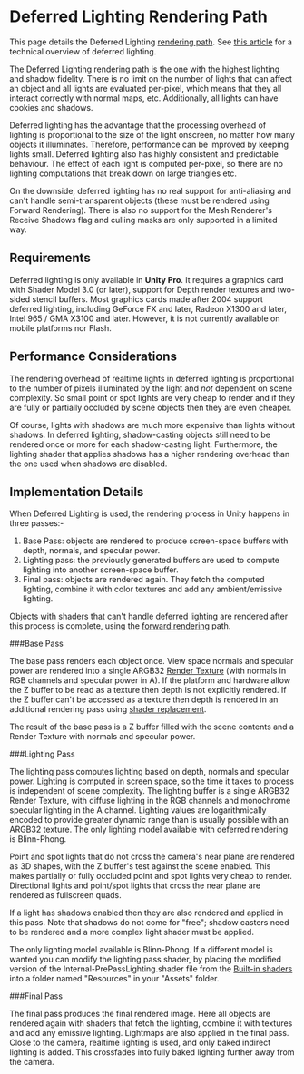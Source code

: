 Deferred Lighting Rendering Path
================================


This page details the <span class=keyword>Deferred Lighting</span> [rendering path](renderingpaths.html). See [this article](http://www.realtimerendering.com/blog/deferred-lighting-approaches/.html) for a technical overview of deferred lighting.

The <span class=keyword>Deferred Lighting</span> rendering path is the one with the highest lighting and shadow fidelity. There is no limit on the number of lights that can affect an object and all lights are evaluated per-pixel, which means that they all interact correctly with normal maps, etc. Additionally, all lights can have cookies and shadows.

Deferred lighting has the advantage that the processing overhead of lighting is proportional to the size of the light onscreen, no matter how many objects it illuminates. Therefore, performance can be improved by keeping lights small. Deferred lighting also has highly consistent and predictable behaviour. The effect of each light is computed per-pixel, so there are no lighting computations that break down on large triangles etc.

On the downside, deferred lighting has no real support for anti-aliasing and can't handle semi-transparent objects (these must be rendered using Forward Rendering). There is also no support for the Mesh Renderer's Receive Shadows flag and culling masks are only supported in a limited way.

Requirements
------------


Deferred lighting is only available in __Unity Pro__. It requires a graphics card with Shader Model 3.0 (or later), support for Depth render textures and two-sided stencil buffers. Most graphics cards made after 2004 support deferred lighting, including GeForce FX and later, Radeon X1300 and later, Intel 965 / GMA X3100 and later. However, it is not currently available on mobile platforms nor Flash.

Performance Considerations
--------------------------


The rendering overhead of realtime lights in deferred lighting is proportional to the number of pixels illuminated by the light and _not_ dependent on scene complexity. So small point or spot lights are very cheap to render and if they are fully or partially occluded by scene objects then they are even cheaper.

Of course, lights with shadows are much more expensive than lights without shadows. In deferred lighting, shadow-casting objects still need to be rendered once or more for each shadow-casting light. Furthermore, the lighting shader that applies shadows has a higher rendering overhead than the one used when shadows are disabled.

Implementation Details
----------------------


When Deferred Lighting is used, the rendering process in Unity happens in three passes:-

1. Base Pass: objects are rendered to produce screen-space buffers with depth, normals, and specular power.
1. Lighting pass: the previously generated buffers are used to compute lighting into another screen-space buffer.
1. Final pass: objects are rendered again. They fetch the computed lighting, combine it with color textures and add any ambient/emissive lighting.

Objects with shaders that can't handle deferred lighting are rendered after this process is complete, using the [forward rendering](rendertech-forwardrendering.html) path.


###Base Pass

The base pass renders each object once. View space normals and specular power are rendered into a single ARGB32 [Render Texture](class-rendertexture.html) (with normals in RGB channels and specular power in A). If the platform and hardware allow the Z buffer to be read as a texture then depth is not explicitly rendered. If the Z buffer can't be accessed as a texture then depth is rendered in an additional rendering pass using [shader replacement](sl-shaderreplacement.html).

The result of the base pass is a Z buffer filled with the scene contents and a Render Texture with normals and specular power.


###Lighting Pass

The lighting pass computes lighting based on depth, normals and specular power. Lighting is computed in screen space, so the time it takes to process is independent of scene complexity. The lighting buffer is a single ARGB32 Render Texture, with diffuse lighting in the RGB channels and monochrome specular lighting in the A channel. Lighting values are logarithmically encoded to provide greater dynamic range than is usually possible with an ARGB32 texture. The only lighting model available with deferred rendering is Blinn-Phong.

Point and spot lights that do not cross the camera's near plane are rendered as 3D shapes, with the Z buffer's test against the scene enabled. This makes partially or fully occluded point and spot lights very cheap to render. Directional lights and point/spot lights that cross the near plane are rendered as fullscreen quads.

If a light has shadows enabled then they are also rendered and applied in this pass. Note that shadows do not come for "free"; shadow casters need to be rendered and a more complex light shader must be applied.

The only lighting model available is Blinn-Phong. If a different model is wanted you can modify the lighting pass shader, by placing the modified version of the Internal-PrePassLighting.shader file from the [Built-in shaders](http://unity3d.com/support/resources/assets/built-in-shaders.html) into a folder named "Resources" in your "Assets" folder.

###Final Pass

The final pass produces the final rendered image. Here all objects are rendered again with shaders that fetch the lighting, combine it with textures and add any emissive lighting. Lightmaps are also applied in the final pass. Close to the camera, realtime lighting is used, and only baked indirect lighting is added. This crossfades into fully baked lighting further away from the camera.

